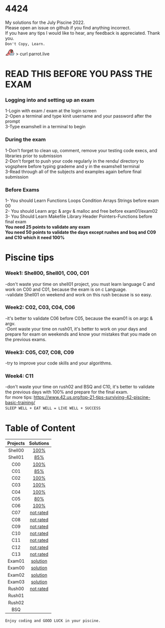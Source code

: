 # 4424
 My solutions for the July Piscine 2022. <br />
  Please open an issue on github if you find anything incorrect.<br/>
  If you have any tips I would like to hear, any feedback is appreciated. Thank you. <br/>
`Don't Copy, Learn.` <br />
<a href="https://github.com/JustShush/42_Lisboa" target="_blank"><img width="30" src="https://raw.githubusercontent.com/ItsAnunesS/ItsAnunesS/main/src/img/parrots/laptop_parrot.gif"></a> > curl parrot.live

# READ THIS BEFORE YOU PASS THE EXAM <br/>
### **Logging into and setting up an exam** <br/>
1-Login with exam / exam at the login screen <br/>
2-Open a terminal and type kinit username and your password after the prompt <br />
3-Type examshell in a terminal to begin <br /> 
### **During the exam** <br />
1-Don't forget to clean up, comment, remove your testing code execs, and libraries prior to submission <br />
2-Don't forget to push your code regularly in the rendu/<test question> directory to vogsphere before typing grademe and y in the examshell terminal <br />
3-Read through all of the subjects and examples again before final submission <br />
### **Before Exams** <br />
1- You should Learn Functions Loops Condition Arrays  Strings before exam 00 <br />
2- You should Learn argc & argv & malloc and free before exam01/exam02 <br />
3- You Should Learn Makefile Library Header Pointers-Functions before final exam <br />
**You need 25 points to validate any exam** <br />
**You need 50 points to validate the days except rushes and bsq and C09 and C10 which it need 100%**
# Piscine tips <br />
### **Week1:** Shell00, Shell01, C00, C01 <br />
-don't waste your time on shell01 project, you must learn language C and work on C00 and C01, because the exam is on c Language. <br />
-validate Shell01 on weekend and work on this rush because is so easy. <br />
### **Week2:** C02, C03, C04, C06 <br />
-it's better to validate C06 before C05, because the exam01 is on argc & argv. <br />
-Dont waste your time on rush01, it's better to work on your days and prepare for exam on weekends and know your mistakes that you made on the previous exams. <br />
### **Week3:** C05, C07, C08, C09 <br />
-try to improve your code skills and your algorithms. <br />
### **Week4:** C11 <br />
-don't waste your time on rush02 and BSQ and C10, it's better to validate the previous days with 100% and prepare for the final exam. <br />
for more tips: https://www.42.us.org/top-21-tips-surviving-42-piscine-basic-training/ <br />
`SLEEP WELL + EAT WELL = LIVE WELL + SUCCESS` <br />
 # Table of Content
| Projects      | Solutions  |
| :--------------:| :----------:|
| Shell00 | [100%](./Shell00) |
| Shell01 |  [85%](./Shell01)  |
| C00 | [100%](./C00) |
| C01 | [85%](./C01) |
| C02 | [100%](./C02) |
| C03 |  [100%](./C03) |
| C04 |  [100%](./C04)|
| C05 | [80%](./C05)| 
| C06 | [100%](./C06) |
| C07 |  [not rated](./C07)|
| C08 | [not rated](./C08) |
| C09 |  [not rated](./C09)|
| C10 | [not rated](./C10) |
| C11 | [not rated](./C11) |
| C12 |  [not rated](./C12) |
| C13 | [not rated](./C13) |
| Exam01 | [solution](./EXAM01) |
| Exam00 | [solution](./EXAM00) |
| Exam02 | [solution](./EXAM02) |
| Exam03 |  [solution](./EXAM03)|
| Rush00 | [not rated](./Rush00) |
| Rush01 | |
| Rush02 | |
| BSQ | |

`Enjoy coding and GOOD LUCK in your piscine.`
